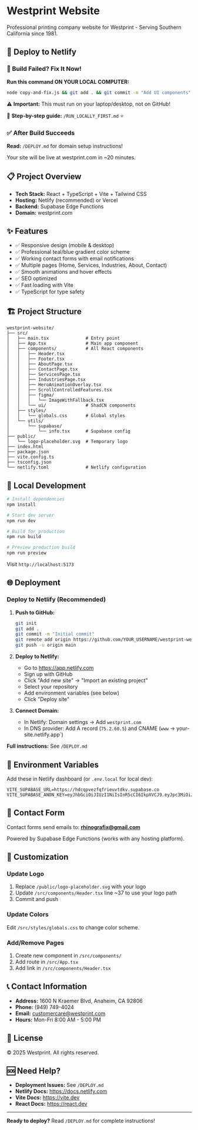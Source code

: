 # Westprint Website

Professional printing company website for Westprint - Serving Southern California since 1981.

## 🚀 Deploy to Netlify

### 🚨 Build Failed? Fix It Now!

**Run this command ON YOUR LOCAL COMPUTER:**
```bash
node copy-and-fix.js && git add . && git commit -m "Add UI components" && git push
```

⚠️ **Important:** This must run on your laptop/desktop, not on GitHub!

📖 **Step-by-step guide:** `/RUN_LOCALLY_FIRST.md` ⭐

### ✅ After Build Succeeds

**Read:** `/DEPLOY.md` for domain setup instructions!

Your site will be live at westprint.com in ~20 minutes.

## 📋 Project Overview

- **Tech Stack:** React + TypeScript + Vite + Tailwind CSS
- **Hosting:** Netlify (recommended) or Vercel
- **Backend:** Supabase Edge Functions
- **Domain:** westprint.com

## ✨ Features

- ✅ Responsive design (mobile & desktop)
- ✅ Professional teal/blue gradient color scheme
- ✅ Working contact forms with email notifications
- ✅ Multiple pages (Home, Services, Industries, About, Contact)
- ✅ Smooth animations and hover effects
- ✅ SEO optimized
- ✅ Fast loading with Vite
- ✅ TypeScript for type safety

## 🏗️ Project Structure

```
westprint-website/
├── src/
│   ├── main.tsx              # Entry point
│   ├── App.tsx               # Main app component
│   ├── components/           # All React components
│   │   ├── Header.tsx
│   │   ├── Footer.tsx
│   │   ├── AboutPage.tsx
│   │   ├── ContactPage.tsx
│   │   ├── ServicesPage.tsx
│   │   ├── IndustriesPage.tsx
│   │   ├── HeroAnimationOverlay.tsx
│   │   ├── ScrollControlledFeatures.tsx
│   │   ├── figma/
│   │   │   └── ImageWithFallback.tsx
│   │   └── ui/               # ShadCN components
│   ├── styles/
│   │   └── globals.css       # Global styles
│   └── utils/
│       └── supabase/
│           └── info.tsx      # Supabase config
├── public/
│   └── logo-placeholder.svg  # Temporary logo
├── index.html
├── package.json
├── vite.config.ts
├── tsconfig.json
└── netlify.toml              # Netlify configuration
```

## 🚀 Local Development

```bash
# Install dependencies
npm install

# Start dev server
npm run dev

# Build for production
npm run build

# Preview production build
npm run preview
```

Visit `http://localhost:5173`

## 🌐 Deployment

### Deploy to Netlify (Recommended)

1. **Push to GitHub:**
   ```bash
   git init
   git add .
   git commit -m "Initial commit"
   git remote add origin https://github.com/YOUR_USERNAME/westprint-website.git
   git push -u origin main
   ```

2. **Deploy to Netlify:**
   - Go to https://app.netlify.com
   - Sign up with GitHub
   - Click "Add new site" → "Import an existing project"
   - Select your repository
   - Add environment variables (see below)
   - Click "Deploy site"

3. **Connect Domain:**
   - In Netlify: Domain settings → Add `westprint.com`
   - In DNS provider: Add A record (`75.2.60.5`) and CNAME (`www` → your-site.netlify.app`)

**Full instructions:** See `/DEPLOY.md`

## 🔑 Environment Variables

Add these in Netlify dashboard (or `.env.local` for local dev):

```
VITE_SUPABASE_URL=https://hdcqpvezfqfrieuvtdkv.supabase.co
VITE_SUPABASE_ANON_KEY=eyJhbGciOiJIUzI1NiIsInR5cCI6IkpXVCJ9.eyJpc3MiOiJzdXBhYmFzZSIsInJlZiI6ImhkY3FwdmV6ZnFmcmlldXZ0ZGt2Iiwicm9sZSI6ImFub24iLCJpYXQiOjE3NjA3MTQ2MzEsImV4cCI6MjA3NjI5MDYzMX0.66TzzhiOhSyobSqSa1TJpzRwxbwyCk6O1DmDl6R_QrM
```

## 📧 Contact Form

Contact forms send emails to: **rhinografix@gmail.com**

Powered by Supabase Edge Functions (works with any hosting platform).

## 🎨 Customization

### Update Logo

1. Replace `/public/logo-placeholder.svg` with your logo
2. Update `/src/components/Header.tsx` line ~37 to use your logo path
3. Commit and push

### Update Colors

Edit `/src/styles/globals.css` to change color scheme.

### Add/Remove Pages

1. Create new component in `/src/components/`
2. Add route in `/src/App.tsx`
3. Add link in `/src/components/Header.tsx`

## 📞 Contact Information

- **Address:** 1600 N Kraemer Blvd, Anaheim, CA 92806
- **Phone:** (949) 749-4024
- **Email:** customercare@westprint.com
- **Hours:** Mon-Fri 8:00 AM - 5:00 PM

## 📄 License

© 2025 Westprint. All rights reserved.

## 🆘 Need Help?

- **Deployment Issues:** See `/DEPLOY.md`
- **Netlify Docs:** https://docs.netlify.com
- **Vite Docs:** https://vite.dev
- **React Docs:** https://react.dev

---

**Ready to deploy?** Read `/DEPLOY.md` for complete instructions!
